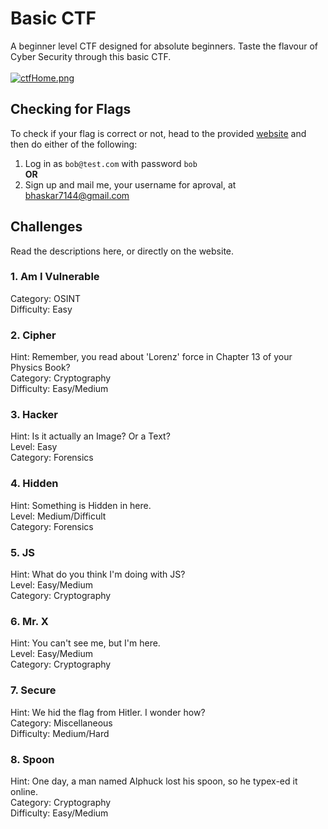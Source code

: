 # Basic CTF #
A beginner level CTF designed for absolute beginners. Taste the flavour of Cyber Security through this basic CTF. <br><br>
[![ctfHome.png](https://i.postimg.cc/y6tn80yz/ctfHome.png)](https://postimg.cc/Bt52hLzh)
## Checking for Flags ##
To check if your flag is correct or not, head to the provided [website](https://bhaskar-sahas-team.adalo.com/basic-ctf?_gl=1%2Acysoe4%2A_ga%2AMTExMjQyNTY0Mi4xNzAwMjIxMDA4%2A_ga_SWT45DV35L%2AMTcwMDIyMTAzNy4xLjEuMTcwMDIyMTgyNi4xMy4wLjA.&target=818468a1bfad492599706dafa106d579&params=%7B%7D) and then do either of the following:
1. Log in as ```bob@test.com``` with password ```bob``` \
                  **OR**
2. Sign up and mail me, your username for aproval, at bhaskar7144@gmail.com
## Challenges ##
Read the descriptions here, or directly on the website.
### 1.  Am I Vulnerable ###
Category: OSINT \
Difficulty: Easy 
### 2. Cipher ###
Hint: Remember, you read about 'Lorenz' force in Chapter 13 of your Physics Book? \
Category: Cryptography \
Difficulty: Easy/Medium
### 3. Hacker ###
Hint: Is it actually an Image? Or a Text? \
Level: Easy \
Category: Forensics
### 4. Hidden ###
Hint: Something is Hidden in here. \
Level: Medium/Difficult \
Category: Forensics
### 5. JS ###
Hint: What do you think I'm doing with JS? \
Level: Easy/Medium \
Category: Cryptography
### 6. Mr. X ###
Hint: You can't see me, but I'm here. \
Level: Easy/Medium \
Category: Cryptography
### 7. Secure ###
Hint: We hid the flag from Hitler. I wonder how? \
Category: Miscellaneous \
Difficulty: Medium/Hard
### 8. Spoon ###
Hint: One day, a man named Alphuck lost his spoon, so he typex-ed it online. \
Category: Cryptography \
Difficulty: Easy/Medium
